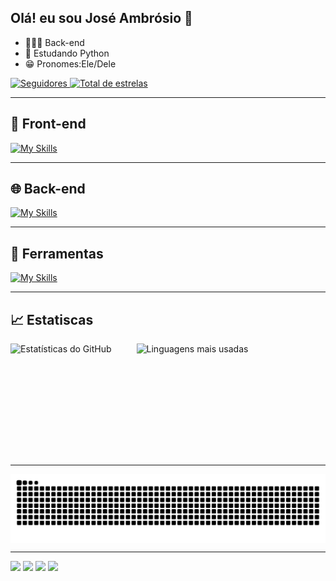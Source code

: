 ## Olá! eu sou José Ambrósio 👋

- 👨🏽‍💻 Back-end
- 📝 Estudando Python
- 😁 Pronomes:Ele/Dele

<p align="left">
    
  <a href="https://github.com/ambrosio007?tab=followers">
      <img 
          alt="Seguidores" 
          title="Me siga no GitHub" 
          src="https://custom-icon-badges.demolab.com/github/followers/ambrosio007?color=6a0dad&labelColor=4b0082&style=for-the-badge&logo=github&label=Seguidores&logoColor=white"
        />
  </a>

  <a href="https://github.com/ambrosio007?tab=repositories&sort=stargazers">
      <img 
          alt="Total de estrelas" 
          title="Total de estrelas GitHub" 
          src="https://custom-icon-badges.demolab.com/github/stars/ambrosio007?color=d3af86&style=for-the-badge&labelColor=809146&logo=star&label=estrelas"
        />
  </a>
</p>

---

## 🎨 Front-end
  [![My Skills](https://skillicons.dev/icons?i=html,css,bootstrap,js)](https://skillicons.dev)

---

## 🌐 Back-end
  [![My Skills](https://skillicons.dev/icons?i=python,php,mysql)](https://skillicons.dev)

---

## 🔧 Ferramentas
  [![My Skills](https://skillicons.dev/icons?i=git,github,vscode,figma)](https://skillicons.dev)

---

## 📈 Estatiscas

<div align="center" style="display: flex; gap: 40px;">
  
  <img height="180em" src="https://github-readme-stats.vercel.app/api?username=ambrosio007&show_icons=true&theme=radical" alt="Estatísticas do GitHub"/>
  
  <img height="180em" src="https://github-readme-stats.vercel.app/api/top-langs/?username=ambrosio007&layout=compact&theme=radical" alt="Linguagens mais usadas"/>
  
</div>

---

<picture align="center">
  <source media="(prefers-color-scheme: dark)" srcset="https://raw.githubusercontent.com/ambrosio007/ambrosio007/output/github-contribution-grid-snake-dark.svg">
  <source media="(prefers-color-scheme: light)" srcset="https://raw.githubusercontent.com/ambrosio007/ambrosio007/output/github-contribution-grid-snake-dark.svg">
  <img align="center" alt="github contribution grid snake animation" src="https://raw.githubusercontent.com/ambrosio007/ambrosio007/output/github-contribution-grid-snake.svg">
</picture>

---

<a href="" target="_blank"><img src="https://img.shields.io/badge/-Instagram-%23E4405F?style=for-the-badge&logo=instagram&logoColor=white" target="_blank"></a>
<a href="" target="_blank"><img src="https://img.shields.io/badge/Discord-7289DA?style=for-the-badge&logo=discord&logoColor=white" target="_blank"></a> 
<a href = "jose.amb.neto2004@gmail.com"><img src="https://img.shields.io/badge/-Gmail-%23333?style=for-the-badge&logo=gmail&logoColor=white" target="_blank"></a>
<a href="https://www.linkedin.com/in/jos%C3%A9-ambr%C3%B3sio-de-siqueira-ciriaco-neto-34165a32b/" target="_blank"><img src="https://img.shields.io/badge/-LinkedIn-%230077B5?style=for-the-badge&logo=linkedin&logoColor=white" target="_blank"></a> 
